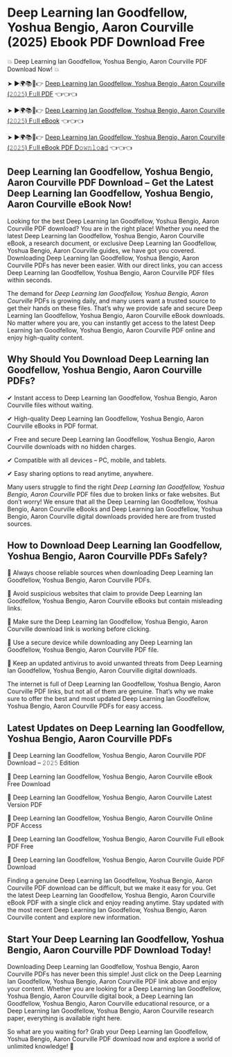 # Deep Learning Ian Goodfellow, Yoshua Bengio, Aaron Courville (2025) Ebook PDF Download Free

💥 Deep Learning Ian Goodfellow, Yoshua Bengio, Aaron Courville PDF Download Now! 💥

➤ ►🌍📚📱👉 [Deep Learning Ian Goodfellow, Yoshua Bengio, Aaron Courville (𝟸𝟶𝟸𝟻) F𝚞ll PDF](https://getpdf.xyz/deep-learning-ian-goodfellow-yoshua-bengio-aaron-courville) 👈👈👈


➤ ►🌍📚📱👉 [Deep Learning Ian Goodfellow, Yoshua Bengio, Aaron Courville (𝟸𝟶𝟸𝟻) F𝚞ll eBook](https://getpdf.xyz/deep-learning-ian-goodfellow-yoshua-bengio-aaron-courville) 👈👈👈


➤ ►🌍📚📱👉 [Deep Learning Ian Goodfellow, Yoshua Bengio, Aaron Courville (𝟸𝟶𝟸𝟻) F𝚞ll eBook PDF D𝚘𝚠𝚗𝚕𝚘a𝚍](https://getpdf.xyz/deep-learning-ian-goodfellow-yoshua-bengio-aaron-courville) 👈👈👈


## Deep Learning Ian Goodfellow, Yoshua Bengio, Aaron Courville PDF Download – Get the Latest Deep Learning Ian Goodfellow, Yoshua Bengio, Aaron Courville eBook Now!

Looking for the best Deep Learning Ian Goodfellow, Yoshua Bengio, Aaron Courville PDF download? You are in the right place! Whether you need the latest Deep Learning Ian Goodfellow, Yoshua Bengio, Aaron Courville eBook, a research document, or exclusive Deep Learning Ian Goodfellow, Yoshua Bengio, Aaron Courville guides, we have got you covered. Downloading Deep Learning Ian Goodfellow, Yoshua Bengio, Aaron Courville PDFs has never been easier. With our direct links, you can access Deep Learning Ian Goodfellow, Yoshua Bengio, Aaron Courville PDF files within seconds.

The demand for *Deep Learning Ian Goodfellow, Yoshua Bengio, Aaron Courville* PDFs is growing daily, and many users want a trusted source to get their hands on these files. That’s why we provide safe and secure Deep Learning Ian Goodfellow, Yoshua Bengio, Aaron Courville eBook downloads. No matter where you are, you can instantly get access to the latest Deep Learning Ian Goodfellow, Yoshua Bengio, Aaron Courville PDF online and enjoy high-quality content.

## Why Should You Download Deep Learning Ian Goodfellow, Yoshua Bengio, Aaron Courville PDFs?

✔ Instant access to Deep Learning Ian Goodfellow, Yoshua Bengio, Aaron Courville files without waiting.

✔ High-quality Deep Learning Ian Goodfellow, Yoshua Bengio, Aaron Courville eBooks in PDF format.

✔ Free and secure Deep Learning Ian Goodfellow, Yoshua Bengio, Aaron Courville downloads with no hidden charges.

✔ Compatible with all devices – PC, mobile, and tablets.

✔ Easy sharing options to read anytime, anywhere.

Many users struggle to find the right *Deep Learning Ian Goodfellow, Yoshua Bengio, Aaron Courville* PDF files due to broken links or fake websites. But don’t worry! We ensure that all the Deep Learning Ian Goodfellow, Yoshua Bengio, Aaron Courville eBooks and Deep Learning Ian Goodfellow, Yoshua Bengio, Aaron Courville digital downloads provided here are from trusted sources.

## How to Download Deep Learning Ian Goodfellow, Yoshua Bengio, Aaron Courville PDFs Safely?

📌 Always choose reliable sources when downloading Deep Learning Ian Goodfellow, Yoshua Bengio, Aaron Courville PDFs.

📌 Avoid suspicious websites that claim to provide Deep Learning Ian Goodfellow, Yoshua Bengio, Aaron Courville eBooks but contain misleading links.

📌 Make sure the Deep Learning Ian Goodfellow, Yoshua Bengio, Aaron Courville download link is working before clicking.

📌 Use a secure device while downloading any Deep Learning Ian Goodfellow, Yoshua Bengio, Aaron Courville PDF file.

📌 Keep an updated antivirus to avoid unwanted threats from Deep Learning Ian Goodfellow, Yoshua Bengio, Aaron Courville digital downloads.

The internet is full of Deep Learning Ian Goodfellow, Yoshua Bengio, Aaron Courville PDF links, but not all of them are genuine. That’s why we make sure to offer the best and most updated Deep Learning Ian Goodfellow, Yoshua Bengio, Aaron Courville PDFs for easy access.

## Latest Updates on Deep Learning Ian Goodfellow, Yoshua Bengio, Aaron Courville PDFs

🔹 Deep Learning Ian Goodfellow, Yoshua Bengio, Aaron Courville PDF Download – 𝟸𝟶𝟸𝟻 Edition

🔹 Deep Learning Ian Goodfellow, Yoshua Bengio, Aaron Courville eBook Free Download

🔹 Deep Learning Ian Goodfellow, Yoshua Bengio, Aaron Courville Latest Version PDF

🔹 Deep Learning Ian Goodfellow, Yoshua Bengio, Aaron Courville Online PDF Access

🔹 Deep Learning Ian Goodfellow, Yoshua Bengio, Aaron Courville Full eBook PDF Free

🔹 Deep Learning Ian Goodfellow, Yoshua Bengio, Aaron Courville Guide PDF Download

Finding a genuine Deep Learning Ian Goodfellow, Yoshua Bengio, Aaron Courville PDF download can be difficult, but we make it easy for you. Get the latest Deep Learning Ian Goodfellow, Yoshua Bengio, Aaron Courville eBook PDF with a single click and enjoy reading anytime. Stay updated with the most recent Deep Learning Ian Goodfellow, Yoshua Bengio, Aaron Courville content and explore new information.

## Start Your Deep Learning Ian Goodfellow, Yoshua Bengio, Aaron Courville PDF Download Today!

Downloading Deep Learning Ian Goodfellow, Yoshua Bengio, Aaron Courville PDFs has never been this simple! Just click on the Deep Learning Ian Goodfellow, Yoshua Bengio, Aaron Courville PDF link above and enjoy your content. Whether you are looking for a Deep Learning Ian Goodfellow, Yoshua Bengio, Aaron Courville digital book, a Deep Learning Ian Goodfellow, Yoshua Bengio, Aaron Courville educational resource, or a Deep Learning Ian Goodfellow, Yoshua Bengio, Aaron Courville research paper, everything is available right here.

So what are you waiting for? Grab your Deep Learning Ian Goodfellow, Yoshua Bengio, Aaron Courville PDF download now and explore a world of unlimited knowledge! 🚀